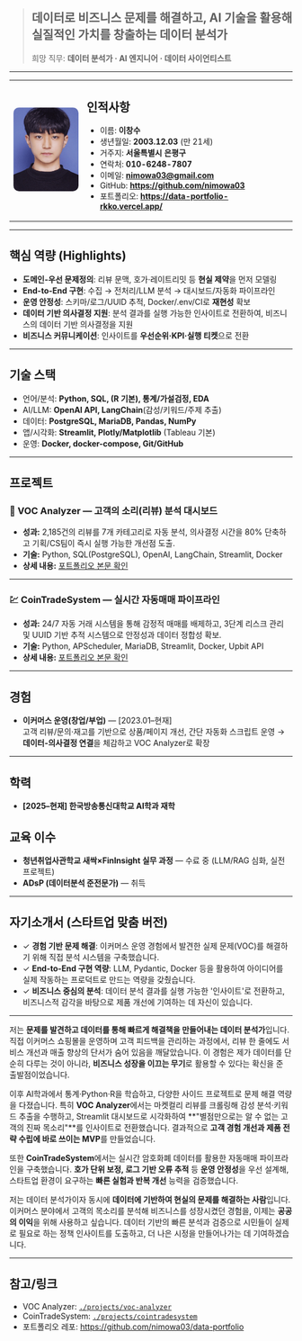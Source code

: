 > ## 데이터로 비즈니스 문제를 해결하고, AI 기술을 활용해 실질적인 가치를 창출하는 데이터 분석가
> 희망 직무: **데이터 분석가 · AI 엔지니어 · 데이터 사이언티스트**

---

<table>
<tr>
<td><img src="docs/profile.jpg" width="120" style="border-radius: 10px;"></td>
<td>

## 인적사항
- 이름: **이창수**
- 생년월일: **2003.12.03** (만 21세)
- 거주지: **서울특별시 은평구**
- 연락처: **010-6248-7807**
- 이메일: **nimowa03@gmail.com**
- GitHub: **https://github.com/nimowa03**
- 포트폴리오: **https://data-portfolio-rkko.vercel.app/**

</td>
</tr>
</table>

---

## 핵심 역량 (Highlights)
- **도메인-우선 문제정의**: 리뷰 문맥, 호가·레이트리밋 등 **현실 제약**을 먼저 모델링
- **End-to-End 구현**: 수집 → 전처리/LLM 분석 → 대시보드/자동화 파이프라인
- **운영 안정성**: 스키마/로그/UUID 추적, Docker/.env/CI로 **재현성** 확보
- **데이터 기반 의사결정 지원**: 분석 결과를 실행 가능한 인사이트로 전환하여, 비즈니스의 데이터 기반 의사결정을 지원
- **비즈니스 커뮤니케이션**: 인사이트를 **우선순위·KPI·실행 티켓**으로 전환

---

## 기술 스택
- 언어/분석: **Python, SQL, (R 기본), 통계/가설검정, EDA**
- AI/LLM: **OpenAI API, LangChain**(감성/키워드/주제 추출)
- 데이터: **PostgreSQL, MariaDB, Pandas, NumPy**
- 앱/시각화: **Streamlit, Plotly/Matplotlib** (Tableau 기본)
- 운영: **Docker, docker-compose, Git/GitHub**

---

## 프로젝트

### 🛒 VOC Analyzer — 고객의 소리(리뷰) 분석 대시보드
- **성과:** 2,185건의 리뷰를 7개 카테고리로 자동 분석, 의사결정 시간을 80% 단축하고 기획/CS팀이 즉시 실행 가능한 개선점 도출.
- **기술:** Python, SQL(PostgreSQL), OpenAI, LangChain, Streamlit, Docker
- **상세 내용:** [포트폴리오 본문 확인](./README.md#project-1--voc-analyzer--커머스-고객-인사이트-플랫폼)

---

### 💹 CoinTradeSystem — 실시간 자동매매 파이프라인
- **성과:** 24/7 자동 거래 시스템을 통해 감정적 매매를 배제하고, 3단계 리스크 관리 및 UUID 기반 추적 시스템으로 안정성과 데이터 정합성 확보.
- **기술:** Python, APScheduler, MariaDB, Streamlit, Docker, Upbit API
- **상세 내용:** [포트폴리오 본문 확인](./README.md#project-2--cointradesystem--핀테크-자동-거래-시스템)

---

## 경험
- **이커머스 운영(창업/부업)** — [2023.01–현재]  
  고객 리뷰/문의·재고를 기반으로 상품/페이지 개선, 간단 자동화 스크립트 운영 → **데이터-의사결정 연결**을 체감하고 VOC Analyzer로 확장

---

## 학력
- **[2025–현재] 한국방송통신대학교 AI학과 재학**

## 교육 이수
- **청년취업사관학교 새싹×FinInsight 실무 과정** — 수료 중 (LLM/RAG 심화, 실전 프로젝트)
- **ADsP (데이터분석 준전문가)** — 취득

---

## 자기소개서 (스타트업 맞춤 버전)

- ✓ **경험 기반 문제 해결**: 이커머스 운영 경험에서 발견한 실제 문제(VOC)를 해결하기 위해 직접 분석 시스템을 구축했습니다.
- ✓ **End-to-End 구현 역량**: LLM, Pydantic, Docker 등을 활용하여 아이디어를 실제 작동하는 프로덕트로 만드는 역량을 갖췄습니다.
- ✓ **비즈니스 중심의 분석**: 데이터 분석 결과를 실행 가능한 '인사이트'로 전환하고, 비즈니스적 감각을 바탕으로 제품 개선에 기여하는 데 자신이 있습니다.

---

저는 **문제를 발견하고 데이터를 통해 빠르게 해결책을 만들어내는 데이터 분석가**입니다.  
직접 이커머스 쇼핑몰을 운영하며 고객 피드백을 관리하는 과정에서, 리뷰 한 줄에도 서비스 개선과 매출 향상의 단서가 숨어 있음을 깨달았습니다. 이 경험은 제가 데이터를 단순히 다루는 것이 아니라, **비즈니스 성장을 이끄는 무기**로 활용할 수 있다는 확신을 준 출발점이었습니다.

이후 AI학과에서 통계·Python·R을 학습하고, 다양한 사이드 프로젝트로 문제 해결 역량을 다졌습니다. 특히 **VOC Analyzer**에서는 마켓컬리 리뷰를 크롤링해 감성 분석·키워드 추출을 수행하고, Streamlit 대시보드로 시각화하여 **"별점만으로는 알 수 없는 고객의 진짜 목소리"**를 인사이트로 전환했습니다. 결과적으로 **고객 경험 개선과 제품 전략 수립에 바로 쓰이는 MVP**를 만들었습니다.

또한 **CoinTradeSystem**에서는 실시간 암호화폐 데이터를 활용한 자동매매 파이프라인을 구축했습니다. **호가 단위 보정, 로그 기반 오류 추적** 등 **운영 안정성**을 우선 설계해, 스타트업 환경이 요구하는 **빠른 실험과 반복 개선** 능력을 검증했습니다.

저는 데이터 분석가이자 동시에 **데이터에 기반하여 현실의 문제를 해결하는 사람**입니다. 이커머스 분야에서 고객의 목소리를 분석해 비즈니스를 성장시켰던 경험을, 이제는 **공공의 이익**을 위해 사용하고 싶습니다. 데이터 기반의 빠른 분석과 검증으로 시민들이 실제로 필요로 하는 정책 인사이트를 도출하고, 더 나은 시정을 만들어나가는 데 기여하겠습니다.

---

## 참고/링크
- VOC Analyzer: [`./projects/voc-analyzer`](./projects/voc-analyzer)
- CoinTradeSystem: [`./projects/cointradesystem`](./projects/cointradesystem)
- 포트폴리오 레포: https://github.com/nimowa03/data-portfolio
